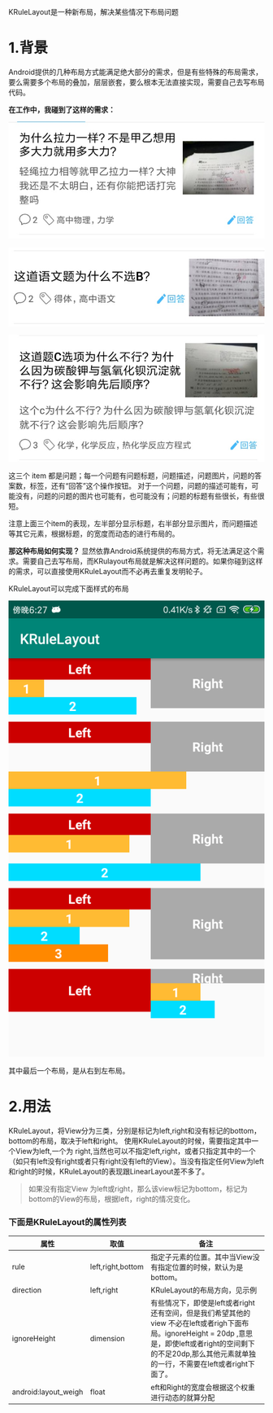 
KRuleLayout是一种新布局，解决某些情况下布局问题

# 1.背景
Android提供的几种布局方式能满足绝大部分的需求，但是有些特殊的布局需求，要么需要多个布局的叠加，层层嵌套，要么根本无法直接实现，需要自己去写布局代码。

**在工作中，我碰到了这样的需求：**

![image](https://github.com/cugkuan/KRuleLayout/blob/master/pic/1.jpeg)

![image](https://github.com/cugkuan/KRuleLayout/blob/master/pic/2.jpeg)

![image](https://github.com/cugkuan/KRuleLayout/blob/master/pic/3.jpeg)


 这三个 item 都是问题；每一个问题有问题标题，问题描述，问题图片，问题的答案数，标签，还有“回答”这个操作按钮。
对于一个问题，问题的描述可能有，可能没有，问题的问题的图片也可能有，也可能没有；问题的标题有些很长，有些很短。

注意上面三个item的表现，左半部分显示标题，右半部分显示图片，而问题描述等其它元素，根据标题，的宽度而动态的进行布局的。

**那这种布局如何实现？**
显然依靠Android系统提供的布局方式，将无法满足这个需求。需要自己去写布局，而KRulayout布局就是解决这样问题的。如果你碰到这样的需求，可以直接使用KRuleLayout而不必再去重复发明轮子。

KRuleLayout可以完成下面样式的布局

 ![image](https://github.com/cugkuan/KRuleLayout/blob/master/pic/4.png)

其中最后一个布局，是从右到左布局。

# 2.用法
KRuleLayout，将View分为三类，分别是标记为left,right和没有标记的bottom，bottom的布局，取决于left和right。
使用KRuleLayout的时候，需要指定其中一个View为left,一个为 right,当然也可以不指定left,right，或者只指定其中的一个（如只有left没有right或者只有right没有left的View）。当没有指定任何View为left和right的时候，KRuleLayout的表现跟LinearLayout差不多了。

> 如果没有指定View 为left或right，那么该view标记为bottom，标记为bottom的View的布局，根据left，right的情况变化。

### 下面是KRuleLayout的属性列表


   属性 | 取值 | 备注 |
| ------ | ------ | ------ |
| rule | left,right,bottom | 指定子元素的位置。其中当View没有指定位置的时候，默认为是bottom。 |
| direction | left,right | KRuleLayout的布局方向，见示例|
|ignoreHeight|dimension|有些情况下，即使是left或者right还有空间，但是我们希望其他的view 不必在left或者righ下面布局。ignoreHeight  = 20dp ,意思是，即使left或者right的空间剩下的不足20dp,那么其他元素就单独的一行，不需要在left或者right下面了。|
|android:layout_weigh|float|eft和Right的宽度会根据这个权重进行动态的就算分配|
